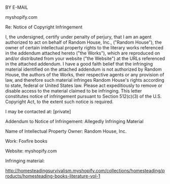BY E-MAIL

myshopify.com

Re: Notice of Copyright Infringement

I, the undersigned, certify under penalty of perjury, that I am an agent authorized to act on behalf of Random House, Inc., ("Random House"), the owner of certain intellectual property rights to the literary works referenced in the addendum attached hereto ("the Works"), which are reproduced on and/or distributed from your website ("the Website") at the URLs referenced in the attached addendum. I have a good faith belief that the infringing material identified on the attached addendum is not authorized by Random House, the authors of the Works, their respective agents or any provision of law, and therefore such material infringes Random House's rights according to state, federal or United States law. Please act expeditiously to remove or disable access to the material claimed to be infringing. This letter constitutes notice of infringement pursuant to Section 512(c)(3) of the U.S. Copyright Act, to the extent such notice is required.

I may be contacted at:
[private]

Addendum to Notice of Infringement: 
Allegedly Infringing Material

Name of Intellectual Property Owner: Random House, Inc. 

Work: Foxfire books

Website: myshopify.com

Infringing material:

http://homesteadingsurvivalism.myshopify.com/collections/homesteading/products/homesteading-books-literature-vol-1